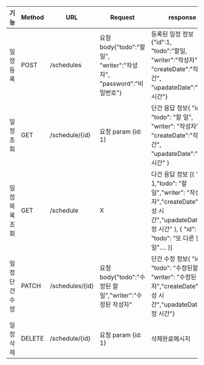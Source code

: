 |기능|Method|URL|Request|response|상태코드|
|---|---|---|---|---|---|
|일정등록|POST|/schedules|요청 body{"todo":"할 일",<br>"writer":"작성자",<br>"password":"비밀번호"}|등록된 일정 정보{"id":1,<br>"todo":"할일,<br>"writer":"작성자",<br>"createDate":"작성 시간",<br>"upadateDate":"수정 시간"}|200:생성됨|
|일정조회|GET|/schedule/{id}|요청 param {id: 1}|단건 응답 정보{  "id": 1,  "todo": "할 일",  "writer": "작성자",  "createDate":"작성 시간",  "upadateDate":"수정 시간"  }|200:성공|
|일정목록조회|GET|/schedule|X|다건 응답 정보 [{ "id": 1,"todo": "할 일","writer": "작성자","createDate":"작성 시간","upadateDate":"수정 시간" }, { "id": 2, "todo": "또 다른 할 일".... }] |200:성공|
|일정단건수정|PATCH|/schedules/{id}|요청 body{"todo":"수정된 할 일","writer":"수정된 작성자"|단건 수정 정보{ "id": 1, "todo": "수정된할 일", "writer": "수정된 작성자","createDate":"작성 시간","upadateDate":"수정 시간"}|200:성공|
|일정삭제|DELETE|/schedule/{id}|요청 param {id: 1}|삭제완료메시지|200:성공|
